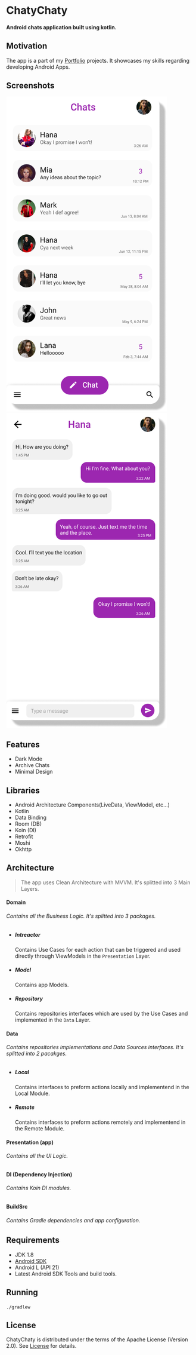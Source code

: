 # ChatyChaty

#### Android chats application built using kotlin.

## Motivation
The app is a part of my [Portfolio](https://alialbaali.com) projects. It showcases my skills regarding developing Android Apps.

## Screenshots

![ScreenShot](screenshots/Screenshot1.png)
![ScreenShot](screenshots/Screenshot2.png)

## Features

* Dark Mode
* Archive Chats 
* Minimal Design

## Libraries

* Android Architecture Components(LiveData, ViewModel, etc...)
* Kotlin
* Data Binding
* Room (DB)
* Koin (DI)
* Retrofit
* Moshi
* Okhttp

## Architecture

> The app uses Clean Architecture with MVVM. It's splitted into 3 Main Layers. 

#### Domain
###### Contains all the Business Logic. It's splitted into 3 packages.

* ##### Intreactor
    Contains Use Cases for each action that can be triggered and used directly through ViewModels in the `Presentation` Layer.

* ##### Model
    Contains app Models.

* ##### Repository 
    Contains repositories interfaces which are used by the Use Cases and implemented in the `Data` Layer. 
    
#### Data
######  Contains repositories implementations and Data Sources interfaces. It's splitted into 2 pacakges. 

* ##### Local
    Contains interfaces to preform actions locally and implementend in the Local Module.
    
* ##### Remote
    Contains interfaces to preform actions remotely and implementend in the Remote Module.
    

#### Presentation (app)
######  Contains all the UI Logic.

#### DI (Dependency Injection)
###### Contains Koin DI modules.

#### BuildSrc
###### Contains Gradle dependencies and app configuration.

## Requirements

* JDK 1.8
* [Android SDK](https://developer.android.com/studio/index.html)
* Android L (API 21)
* Latest Android SDK Tools and build tools.

## Running

```
./gradlew
```

## License
ChatyChaty is distributed under the terms of the Apache License (Version 2.0). See [License](LICENSE.md) for details.
